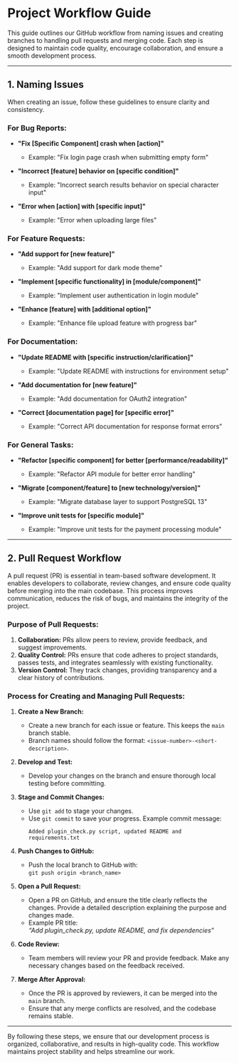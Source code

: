 # Project Workflow Guide

This guide outlines our GitHub workflow from naming issues and creating branches to handling pull requests and merging code. Each step is designed to maintain code quality, encourage collaboration, and ensure a smooth development process.

---

## 1. Naming Issues

When creating an issue, follow these guidelines to ensure clarity and consistency.

### For Bug Reports:

- **"Fix [Specific Component] crash when [action]"**
  - Example: "Fix login page crash when submitting empty form"
  
- **"Incorrect [feature] behavior on [specific condition]"**
  - Example: "Incorrect search results behavior on special character input"
  
- **"Error when [action] with [specific input]"**
  - Example: "Error when uploading large files"

### For Feature Requests:

- **"Add support for [new feature]"**
  - Example: "Add support for dark mode theme"

- **"Implement [specific functionality] in [module/component]"**
  - Example: "Implement user authentication in login module"

- **"Enhance [feature] with [additional option]"**
  - Example: "Enhance file upload feature with progress bar"

### For Documentation:

- **"Update README with [specific instruction/clarification]"**
  - Example: "Update README with instructions for environment setup"

- **"Add documentation for [new feature]"**
  - Example: "Add documentation for OAuth2 integration"

- **"Correct [documentation page] for [specific error]"**
  - Example: "Correct API documentation for response format errors"

### For General Tasks:

- **"Refactor [specific component] for better [performance/readability]"**
  - Example: "Refactor API module for better error handling"

- **"Migrate [component/feature] to [new technology/version]"**
  - Example: "Migrate database layer to support PostgreSQL 13"

- **"Improve unit tests for [specific module]"**
  - Example: "Improve unit tests for the payment processing module"

---

## 2. Pull Request Workflow

A pull request (PR) is essential in team-based software development. It enables developers to collaborate, review changes, and ensure code quality before merging into the main codebase. This process improves communication, reduces the risk of bugs, and maintains the integrity of the project.

### Purpose of Pull Requests:

1. **Collaboration:** PRs allow peers to review, provide feedback, and suggest improvements.
2. **Quality Control:** PRs ensure that code adheres to project standards, passes tests, and integrates seamlessly with existing functionality.
3. **Version Control:** They track changes, providing transparency and a clear history of contributions.

### Process for Creating and Managing Pull Requests:

1. **Create a New Branch:**
   - Create a new branch for each issue or feature. This keeps the `main` branch stable.
   - Branch names should follow the format: `<issue-number>-<short-description>`.

2. **Develop and Test:**
   - Develop your changes on the branch and ensure thorough local testing before committing.
   
3. **Stage and Commit Changes:**
   - Use `git add` to stage your changes.
   - Use `git commit` to save your progress. Example commit message:
     ```
     Added plugin_check.py script, updated README and requirements.txt
     ```

4. **Push Changes to GitHub:**
   - Push the local branch to GitHub with:  
     `git push origin <branch_name>`

5. **Open a Pull Request:**
   - Open a PR on GitHub, and ensure the title clearly reflects the changes. Provide a detailed description explaining the purpose and changes made.
   - Example PR title:  
     *“Add plugin_check.py, update README, and fix dependencies”*

6. **Code Review:**
   - Team members will review your PR and provide feedback. Make any necessary changes based on the feedback received.

7. **Merge After Approval:**
   - Once the PR is approved by reviewers, it can be merged into the `main` branch.
   - Ensure that any merge conflicts are resolved, and the codebase remains stable.

---

By following these steps, we ensure that our development process is organized, collaborative, and results in high-quality code. This workflow maintains project stability and helps streamline our work.

